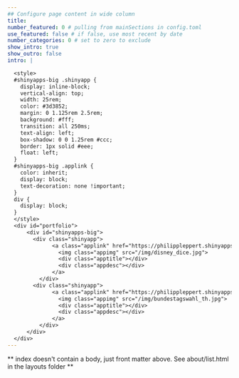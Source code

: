 ```yaml
---
## Configure page content in wide column
title:
number_featured: 0 # pulling from mainSections in config.toml
use_featured: false # if false, use most recent by date
number_categories: 0 # set to zero to exclude
show_intro: true
show_outro: false
intro: |

  <style>
  #shinyapps-big .shinyapp {
  	display: inline-block;
  	vertical-align: top;
  	width: 25rem;
  	color: #3d3852;
  	margin: 0 1.125rem 2.5rem;
  	background: #fff;
  	transition: all 250ms;
  	text-align: left;
  	box-shadow: 0 0 1.25rem #ccc;
  	border: 1px solid #eee;
  	float: left;
  }
  #shinyapps-big .applink {
    color: inherit;
    display: block;
    text-decoration: none !important;
  }
  div {
    display: block;
  }
  </style>
  <div id="portfolio">
      <div id="shinyapps-big">
        <div class="shinyapp">
              <a class="applink" href="https://philippleppert.shinyapps.io/Disney/">
                <img class="appimg" src="/img/disney_dice.jpg">
                <div class="apptitle"></div>
                <div class="appdesc"></div>
              </a>
          </div>
        <div class="shinyapp">
              <a class="applink" href="https://philippleppert.shinyapps.io/Bundestagswahlergebnisse-Thueringen/">
                <img class="appimg" src="/img/bundestagswahl_th.jpg">
                <div class="apptitle"></div>
                <div class="appdesc"></div>
              </a>
          </div>
      </div>
  </div>
---
```


** index doesn't contain a body, just front matter above.
See about/list.html in the layouts folder **
